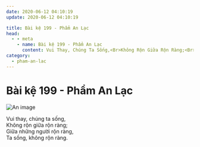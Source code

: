 ```yaml
---
date: 2020-06-12 04:10:19
update: 2020-06-12 04:10:19

title: Bài kệ 199 - Phẩm An Lạc
head:
  - - meta
    - name: Bài kệ 199 - Phẩm An Lạc
      content: Vui Thay, Chúng Ta Sống,<Br>Không Rộn Giữa Rộn Ràng;<Br>Giữa Những Người Rộn Ràng,<Br>Ta Sống, Không Rộn Ràng.<Br>
category:
  - pham-an-lac
---
```


# Bài kệ 199 - Phẩm An Lạc

![An image](/img/pham-an-lac/pham-an-lac-199.jpg)

Vui thay, chúng ta sống,<br>Không rộn giữa rộn ràng;<br>Giữa những người rộn ràng,<br>Ta sống, không rộn ràng.<br>
